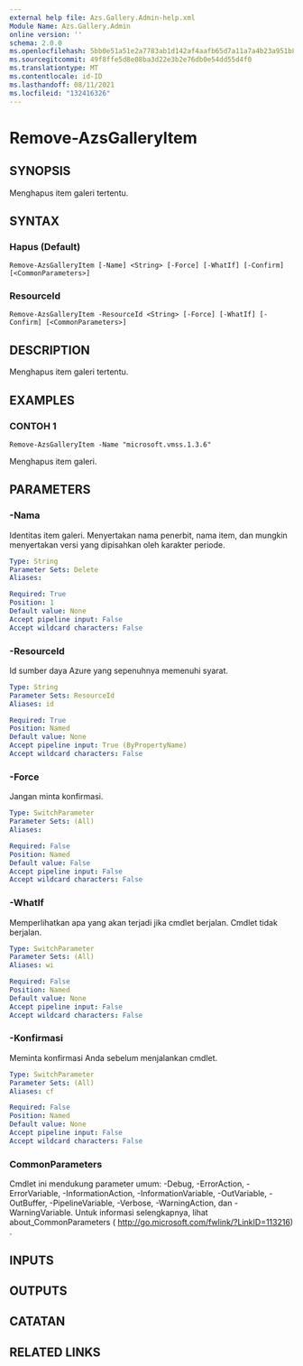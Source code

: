 ```yaml
---
external help file: Azs.Gallery.Admin-help.xml
Module Name: Azs.Gallery.Admin
online version: ''
schema: 2.0.0
ms.openlocfilehash: 5bb0e51a51e2a7783ab1d142af4aafb65d7a11a7a4b23a951b8b8fca18822adb
ms.sourcegitcommit: 49f8ffe5d8e08ba3d22e3b2e76db0e54dd55d4f0
ms.translationtype: MT
ms.contentlocale: id-ID
ms.lasthandoff: 08/11/2021
ms.locfileid: "132416326"
---
```

# Remove-AzsGalleryItem

## SYNOPSIS
Menghapus item galeri tertentu.

## SYNTAX

### Hapus (Default)
```
Remove-AzsGalleryItem [-Name] <String> [-Force] [-WhatIf] [-Confirm] [<CommonParameters>]
```

### ResourceId
```
Remove-AzsGalleryItem -ResourceId <String> [-Force] [-WhatIf] [-Confirm] [<CommonParameters>]
```

## DESCRIPTION
Menghapus item galeri tertentu.

## EXAMPLES

### CONTOH 1
```
Remove-AzsGalleryItem -Name "microsoft.vmss.1.3.6"
```

Menghapus item galeri.

## PARAMETERS

### -Nama
Identitas item galeri.
Menyertakan nama penerbit, nama item, dan mungkin menyertakan versi yang dipisahkan oleh karakter periode.

```yaml
Type: String
Parameter Sets: Delete
Aliases:

Required: True
Position: 1
Default value: None
Accept pipeline input: False
Accept wildcard characters: False
```

### -ResourceId
Id sumber daya Azure yang sepenuhnya memenuhi syarat.

```yaml
Type: String
Parameter Sets: ResourceId
Aliases: id

Required: True
Position: Named
Default value: None
Accept pipeline input: True (ByPropertyName)
Accept wildcard characters: False
```

### -Force
Jangan minta konfirmasi.

```yaml
Type: SwitchParameter
Parameter Sets: (All)
Aliases:

Required: False
Position: Named
Default value: False
Accept pipeline input: False
Accept wildcard characters: False
```

### -WhatIf
Memperlihatkan apa yang akan terjadi jika cmdlet berjalan.
Cmdlet tidak berjalan.

```yaml
Type: SwitchParameter
Parameter Sets: (All)
Aliases: wi

Required: False
Position: Named
Default value: None
Accept pipeline input: False
Accept wildcard characters: False
```

### -Konfirmasi
Meminta konfirmasi Anda sebelum menjalankan cmdlet.

```yaml
Type: SwitchParameter
Parameter Sets: (All)
Aliases: cf

Required: False
Position: Named
Default value: None
Accept pipeline input: False
Accept wildcard characters: False
```

### CommonParameters
Cmdlet ini mendukung parameter umum: -Debug, -ErrorAction, -ErrorVariable, -InformationAction, -InformationVariable, -OutVariable, -OutBuffer, -PipelineVariable, -Verbose, -WarningAction, dan -WarningVariable. Untuk informasi selengkapnya, lihat about_CommonParameters ( http://go.microsoft.com/fwlink/?LinkID=113216) .

## INPUTS

## OUTPUTS

## CATATAN

## RELATED LINKS
